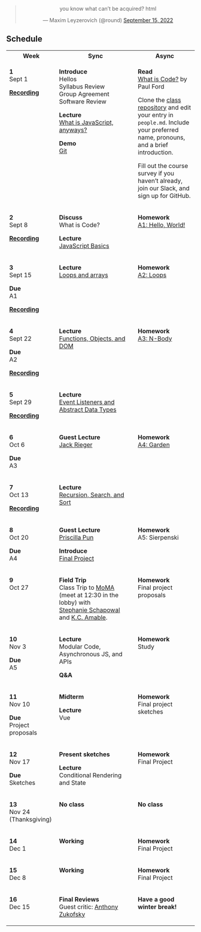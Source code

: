 <blockquote align="center" class="twitter-tweet"><p lang="en" dir="ltr">you know what can’t be acquired? html</p>&mdash; Maxim Leyzerovich (@round) <a href="https://twitter.com/round/status/1570425004520779776?ref_src=twsrc%5Etfw">September 15, 2022</a></blockquote> <script async src="https://platform.twitter.com/widgets.js" charset="utf-8"></script>

## Schedule

<table>
  <tbody>
    <tr>
      <th>Week</th>
      <th>Sync</th>
      <th>Async</th>
    </tr>
    <tr valign="top">
      <td>
        <p>
          <strong>1</strong><br>
          Sept 1
        </p>
        <p>
          <strong><a href="https://drive.google.com/file/d/1xin6cU64a9IPDhh2nHk10bgMYgzPhlZd/view?usp=sharing">Recording</a></strong>
        </p>
      </td>
      <td>
        <p>
          <strong>Introduce</strong><br>
          Hellos<br>
          Syllabus Review<br>
          Group Agreement<br>
          Software Review<br>
        </p>
        <p>
          <strong>Lecture</strong><br>
          <a href="/topics/what-is-javascript/">What is JavaScript, anyways?</a>
        </p>
        <p>
          <strong>Demo</strong><br>
          <a href="/topics/git/">Git</a>
        </p>
      </td>
      <td>
        <p>
          <strong>Read</strong><br>
          <a href="https://www.bloomberg.com/graphics/2015-paul-ford-what-is-code/">What is Code?</a> by Paul Ford
        </p>
        <p>
          Clone the <a href="https://github.com/f22-psam3210/.github">class repository</a> and edit your entry in <code>people.md</code>. Include your preferred name, pronouns, and a brief introduction.
        </p>
        <p>
          Fill out the course survey if you haven’t already, join our Slack, and sign up for GitHub.
        </p>
      </td>
    </tr>
    <tr valign="top">
      <td>
        <p>
          <strong>2</strong><br>
          Sept 8
        </p>
        <p>
          <strong><a href="https://drive.google.com/file/d/18x7FS7lTwr680uySHdRGNZBDVadH3cVM/view?usp=sharing">Recording</a></strong>
        </p>
      </td>
      <td>
        <p>
          <strong>Discuss</strong><br>
          What is Code?
        </p>
        <p>
          <strong>Lecture</strong><br>
          <a href="/topics/js-basics/">JavaScript Basics</a>
        </p>
      </td>
      <td>
        <p>
          <strong>Homework</strong><br>
          <a href="/assignments#a1-hello-world">A1: Hello, World!</a>
        </p>
      </td>
    </tr>
    <tr valign="top">
      <td>
        <p>
          <strong>3</strong><br>
          Sept 15
        </p>
        <p>
          <strong>Due</strong><br>
          A1
        </p>
        <p>
          <strong><a href="https://drive.google.com/file/d/1eH1rbvUYb64c-OEGzY3DtkY8Atodnog2/view?usp=sharing">Recording</a></strong>
        </p>
      </td>
      <td>
        <p>
          <strong>Lecture</strong><br>
          <a href="/topics/loops-and-arrays">Loops and arrays</a>
        </p>
      </td>
      <td>
        <p>
          <strong>Homework</strong><br>
          <a href="/assignments#a2-loops">A2: Loops</a>
        </p>
      </td>
    </tr>
    <tr valign="top">
      <td>
        <p>
          <strong>4</strong><br>
          Sept 22
        </p>
        <p>
          <strong>Due</strong><br>
          A2
        </p>
        <p>
          <strong><a href="https://drive.google.com/file/d/1RxAtKoKLerCILzPr99z_IwId-n6t3gdN/view?usp=sharing">Recording</a></strong>
        </p>
      </td>
      <td>
        <p>
          <strong>Lecture</strong><br>
          <a href="/topics/functions-dom">Functions, Objects, and DOM</a>
        </p>
      </td>
      <td>
        <p>
          <strong>Homework</strong><br>
          <a href="/assignments#a3-n-body-pair">A3: N-Body</a>
        </p>
      </td>
    </tr>
    <tr valign="top">
      <td>
        <p>
          <strong>5</strong><br>
          Sept 29
        </p>
        <p>
          <strong><a href="https://drive.google.com/file/d/1T7tJRwpgy6Wtzy8y7tSOm9TNeBgZrNFU/view?usp=sharing">Recording</a></strong>
        </p>
      </td>
      <td>
        <p>
          <strong>Lecture</strong><br>
          <a href="/topics/event-listeners-adt">Event Listeners and Abstract Data Types</a>
        </p>
      </td>
      <td>
      </td>
    </tr>
    <tr valign="top">
      <td>
        <p>
          <strong>6</strong><br>
          Oct 6
        </p>
        <p>
          <strong>Due</strong><br>
          A3
        </p>
      </td>
      <td>
        <p>
          <strong>Guest Lecture</strong><br>
          <a href="https://jackrieger.com/">Jack&nbsp;Rieger</a>
        </p>
      </td>
      <td>
        <p>
          <strong>Homework</strong><br>
          <a href="/assignments#a4-garden-pair">A4: Garden</a>
        </p>
      </td>
    </tr>
    <tr valign="top">
      <td>
        <p>
          <strong>7</strong><br>
          Oct 13
        </p>
        <p>
          <strong><a href="https://drive.google.com/file/d/1Y5VK8nhdOquPq4QiAO-wNHYItwq37Ajr/view?usp=sharing">Recording</a></strong>
        </p>
      </td>
      <td>
        <p>
          <strong>Lecture</strong><br>
          <a href="/topics/recursion-search-sort/">Recursion, Search, and Sort</a>
        </p>
      </td>
      <td>
      </td>
    </tr>
    <tr valign="top">
      <td>
        <p>
          <strong>8</strong><br>
          Oct 20
        </p>
        <p>
          <strong>Due</strong><br>
          A4
        </p>
      </td>
      <td>
        <p>
          <strong>Guest Lecture</strong><br>
          <a href="http://priscillapun.com/">Priscilla&nbsp;Pun</a>
        </p>
        <p>
          <strong>Introduce</strong><br>
          <a href="/final">Final Project</a>
        </p>
      </td>
      <td>
        <p>
          <strong>Homework</strong><br>
          A5: Sierpenski
        </p>
      </td>
    </tr>
    <tr valign="top">
      <td>
        <p>
          <strong>9</strong><br>
          Oct 27
        </p>
      </td>
      <td>
        <p>
          <strong>Field Trip</strong><br>
          Class Trip to <a href="https://www.moma.org/">MoMA</a> (meet at 12:30 in the lobby) with <a href="https://stephanieschapowal.com/">Stephanie&nbsp;Schapowal</a> and <a href="https://www.kcamable.com/">K.C.&nbsp;Amable</a>.
        </p>
      </td>
      <td>
        <p>
          <strong>Homework</strong><br>
          Final project proposals
        </p>
      </td>
    </tr>
    <tr valign="top">
      <td>
        <p>
          <strong>10</strong><br>
          Nov 3
        </p>
        <p>
          <strong>Due</strong><br>
          A5
        </p>
      </td>
      <td>
        <p>
          <strong>Lecture</strong><br>
          Modular Code, Asynchronous JS, and APIs
        </p>
        <p>
          <strong>Q&A</strong>
        </p>
      </td>
      <td>
        <p>
          <strong>Homework</strong><br>
          Study
        </p>
      </td>
    </tr>
    <tr valign="top">
      <td>
        <p>
          <strong>11</strong><br>
          Nov 10
        </p>
        <p>
          <strong>Due</strong><br>
          Project proposals
        </p>
      </td>
      <td>
        <p>
          <strong>Midterm</strong>
        </p>
        <p>
          <strong>Lecture</strong><br>
          Vue
        </p>
      </td>
      <td>
        <p>
          <strong>Homework</strong><br>
          Final project sketches
        </p>
      </td>
    </tr>
    <tr valign="top">
      <td>
        <p>
          <strong>12</strong><br>
          Nov 17
        </p>
        <p>
          <strong>Due</strong><br>
          Sketches
        </p>
      </td>
      <td>
        <p>
          <strong>Present sketches</strong>
        </p>
        <p>
          <strong>Lecture</strong><br>
          Conditional Rendering and State
        </p>
      </td>
      <td>
        <p>
          <strong>Homework</strong><br>
          Final Project
        </p>
      </td>
    </tr>
    <tr valign="top">
      <td>
        <p>
          <strong>13</strong><br>
          Nov 24 (Thanksgiving)
        </p>
      </td>
      <td>
        <p>
          <strong>No class</strong>
        </p>
      </td>
      <td>
        <p>
          <strong>No class</strong>
        </p>
      </td>
    </tr>
    <tr valign="top">
      <td>
        <p>
          <strong>14</strong><br>
          Dec 1
        </p>
      </td>
      <td>
        <p>
          <strong>Working</strong>
        </p>
      </td>
      <td>
        <p>
          <strong>Homework</strong><br>
          Final Project
        </p>
      </td>
    </tr>
    <tr valign="top">
      <td>
        <p>
          <strong>15</strong><br>
          Dec 8
        </p>
      </td>
      <td>
        <p>
          <strong>Working</strong>
        </p>
      </td>
      <td>
        <p>
          <strong>Homework</strong><br>
          Final Project
        </p>
      </td>
    </tr>
    <tr valign="top">
      <td>
        <p>
          <strong>16</strong><br>
          Dec 15
        </p>
      </td>
      <td>
        <p>
          <strong>Final Reviews</strong><br>
          Guest critic: <a href="https://anthonyzukofsky.com/">Anthony Zukofsky</a>
        </p>
      </td>
      <td>
        <p>
          <strong>Have a good winter break!</strong>
        </p>
      </td>
    </tr>
  </tbody>
</table>
